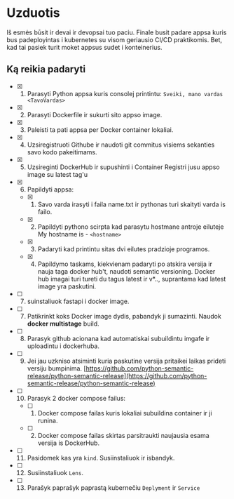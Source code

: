 # Uzduotis

Iš esmės būsit ir devai ir devopsai tuo paciu. Finale busit padare appsa kuris bus padeployintas i kubernetes su visom geriausio CI/CD praktikomis. Bet, kad tai pasiek turit moket appsus sudet i konteinerius.

## Ką reikia padaryti

- [x] 1. Parasyti Python appsa kuris consolej printintu: ```Sveiki, mano vardas <TavoVardas>```
- [x] 2. Parasyti Dockerfile ir sukurti sito appso image.
- [x] 3. Paleisti ta pati appsa per Docker container lokaliai.
- [x] 4. Uzsiregistruoti Githube ir naudoti git commitus visiems sekanties savo kodo pakeitimams.
- [x] 5. Uzsireginti DockerHub ir supushinti i Container Registri jusu appso image su latest tag'u
- [x] 6. Papildyti appsa:
  - [x] 1. Savo varda irasyti i faila name.txt ir pythonas turi skaityti varda is failo.
  - [x] 2. Papildyti pythono scirpta kad parasytu hostmane antroje eiluteje My hostname is - ``<hostname>``
  - [x] 3. Padaryti kad printintu sitas dvi eilutes pradzioje programos.
  - [x] 4. Papildymo taskams, kiekvienam padaryti po atskira versija ir nauja taga docker hub't, naudoti semantic versioning. Docker hub imagai turi tureti du tagus latest ir v*.*.*, suprantama kad latest image yra paskutini.
- [ ] 7. suinstaliuok fastapi i docker image.
- [ ] 7. Patikrinkt koks Docker image dydis, pabandyk ji sumazinti. Naudok **docker multistage** build.
- [ ] 8. Parasyk github acionana kad automatiskai subuildintu imgafe ir uploadintu i dockerhuba.
- [ ] 9. Jei jau uzkniso atsiminti kuria paskutine versija pritaikei laikas prideti versiju bumpinima. [https://github.com/python-semantic-release/python-semantic-release](https://github.com/python-semantic-release/python-semantic-release)
- [ ] 10. Parasyk 2 docker compose failus:
  - [ ] 1. Docker compose failas kuris lokaliai subuildina container ir ji runina.
  - [ ] 2. Docker compose failas skirtas parsitraukti naujausia esama versija is DockerHub.
- [ ] 11. Pasidomek kas yra ```kind```. Susiinstaliuok ir isbandyk. 
- [ ] 12. Susiinstaliuok ```Lens```.
- [ ] 13. Parašyk paprašyk paprastą kubernečiu ```Deplyment``` ir ```Service``` 
